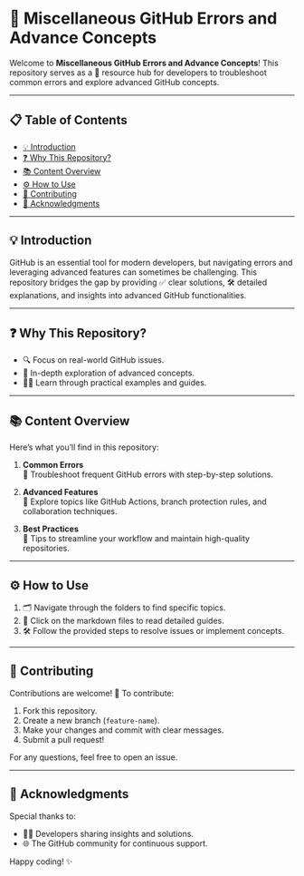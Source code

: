 # 🚀 Miscellaneous GitHub Errors and Advance Concepts

Welcome to **Miscellaneous GitHub Errors and Advance Concepts**! This repository serves as a 🌟 resource hub for developers to troubleshoot common errors and explore advanced GitHub concepts.

---

## 📋 Table of Contents
- [💡 Introduction](#introduction)
- [❓ Why This Repository?](#why-this-repository)
- [📚 Content Overview](#content-overview)
- [⚙️ How to Use](#how-to-use)
- [🤝 Contributing](#contributing)
- [🎉 Acknowledgments](#acknowledgments)

---

## 💡 Introduction

GitHub is an essential tool for modern developers, but navigating errors and leveraging advanced features can sometimes be challenging. This repository bridges the gap by providing ✅ clear solutions, 🛠️ detailed explanations, and insights into advanced GitHub functionalities.

---

## ❓ Why This Repository?

- 🔍 Focus on real-world GitHub issues.
- 📖 In-depth exploration of advanced concepts.
- 🧑‍💻 Learn through practical examples and guides.

---

## 📚 Content Overview

Here’s what you’ll find in this repository:

1. **Common Errors**  
   🐛 Troubleshoot frequent GitHub errors with step-by-step solutions.
   
2. **Advanced Features**  
   🚀 Explore topics like GitHub Actions, branch protection rules, and collaboration techniques.
   
3. **Best Practices**  
   📜 Tips to streamline your workflow and maintain high-quality repositories.

---

## ⚙️ How to Use

1. 🗂️ Navigate through the folders to find specific topics.  
2. 🔗 Click on the markdown files to read detailed guides.  
3. 🛠️ Follow the provided steps to resolve issues or implement concepts.

---

## 🤝 Contributing

Contributions are welcome! 🎉 To contribute:  
1. Fork this repository.  
2. Create a new branch (`feature-name`).  
3. Make your changes and commit with clear messages.  
4. Submit a pull request!  

For any questions, feel free to open an issue.  

---

## 🎉 Acknowledgments

Special thanks to:  
- 👩‍💻 Developers sharing insights and solutions.  
- 🌐 The GitHub community for continuous support.  

Happy coding! ✨  
